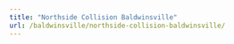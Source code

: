 ```yaml
---
title: "Northside Collision Baldwinsville"
url: /baldwinsville/northside-collision-baldwinsville/
---
```

